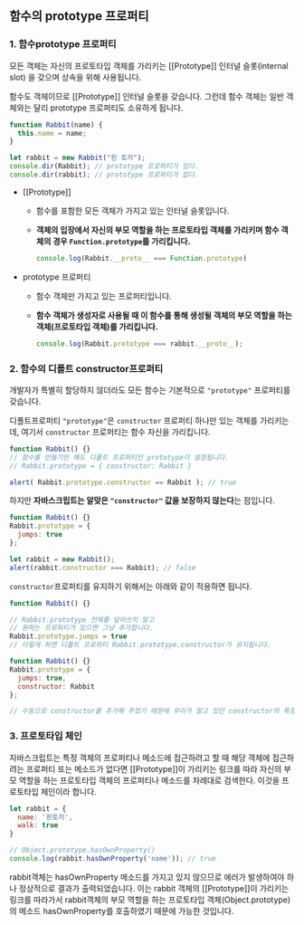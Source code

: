## 함수의 prototype 프로퍼티

### 1. 함수prototype 프로퍼티

모든 객체는 자신의 프로토타입 객체를 가리키는 [[Prototype]] 인터널 슬롯(internal slot) 을 갖으며 상속을 위해 사용됩니다.

함수도 객체이므로 [[Prototype]] 인터널 슬롯을 갖습니다. 그런데 함수 객체는 일반 객체와는 달리 prototype 프로퍼티도 소유하게 됩니다.

```js
function Rabbit(name) {
  this.name = name;
}

let rabbit = new Rabbit("흰 토끼"); 
console.dir(Rabbit); // prototype 프로퍼티가 있다.
console.dir(rabbit); // prototype 프로퍼티가 없다.
```

- [[Prototype]]

  - 함수를 포함한 모든 객체가 가지고 있는 인터널 슬롯입니다.

  - **객체의 입장에서 자신의 부모 역할을 하는 프로토타입 객체를 가리키며 함수 객체의 경우 `Function.prototype`를 가리킵니다.**

    ```javascript
    console.log(Rabbit.__proto__ === Function.prototype)
    ```

- prototype 프로퍼티

  - 함수 객체만 가지고 있는 프로퍼티입니다.

  - **함수 객체가 생성자로 사용될 때 이 함수를 통해 생성될 객체의 부모 역할을 하는 객체(프로토타입 객체)를 가리킵니다.**

    ```javascript
    console.log(Rabbit.prototype === rabbit.__proto__);
    ```

### 2. 함수의 디폴트 constructor프로퍼티

개발자가 특별히 할당하지 않더라도 모든 함수는 기본적으로 `"prototype"` 프로퍼티를 갖습니다.

디폴트프로퍼티 `"prototype"`은 `constructor` 프로퍼티 하나만 있는 객체를 가리키는데, 여기서 `constructor` 프로퍼티는 함수 자신을 가리킵니다.

```js
function Rabbit() {}
// 함수를 만들기만 해도 디폴트 프로퍼티인 prototype이 설정됩니다.
// Rabbit.prototype = { constructor: Rabbit }

alert( Rabbit.prototype.constructor == Rabbit ); // true
```

하지만 **자바스크립트는 알맞은 `"constructor"` 값을 보장하지 않는다**는 점입니다.

```js
function Rabbit() {}
Rabbit.prototype = {
  jumps: true
};

let rabbit = new Rabbit();
alert(rabbit.constructor === Rabbit); // false
```

```constructor```프로퍼티를 유지하기 위해서는 아래와 같이 적용하면 됩니다.

```js
function Rabbit() {}

// Rabbit.prototype 전체를 덮어쓰지 말고
// 원하는 프로퍼티가 있으면 그냥 추가합니다.
Rabbit.prototype.jumps = true
// 이렇게 하면 디폴트 프로퍼티 Rabbit.prototype.constructor가 유지됩니다.
```

```js
function Rabbit() {}
Rabbit.prototype = {
  jumps: true,
  constructor: Rabbit
};

// 수동으로 constructor를 추가해 주었기 때문에 우리가 알고 있던 constructor의 특징을 그대로 사용할 수 있습니다.
```

### 3. 프로토타입 체인

자바스크립트는 특정 객체의 프로퍼티나 메소드에 접근하려고 할 때 해당 객체에 접근하려는 프로퍼티 또는 메소드가 없다면 [[Prototype]]이 가리키는 링크를 따라 자신의 부모 역할을 하는 프로토타입 객체의 프로퍼티나 메소드를 차례대로 검색한다. 이것을 프로토타입 체인이라 합니다.

```js
let rabbit = {
  name: '흰토끼',
  walk: true
}

// Object.prototype.hasOwnProperty()
console.log(rabbit.hasOwnProperty('name')); // true
```

rabbit객체는 hasOwnProperty 메소드를 가지고 있지 않으므로 에러가 발생하여야 하나 정상적으로 결과가 출력되었습니다. 이는 rabbit 객체의 [[Prototype]]이 가리키는 링크를 따라가서 rabbit객체의 부모 역할을 하는 프로토타입 객체(Object.prototype)의 메소드 hasOwnProperty를 호출하였기 때문에 가능한 것입니다.





